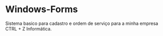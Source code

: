 # Windows-Forms
Sistema basico para cadastro e ordem de serviço para a minha empresa CTRL + Z Informática.
